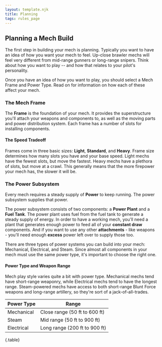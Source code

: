 ```yaml
---
layout: template.njk
title: Planning
tags: rules_page
---
```

## Planning a Mech Build
The first step in building your mech is planning. Typically you want to have an 
idea of how you want your mech to feel. Up-close brawler mechs will feel very 
different from mid-range gunners or long-range snipers. Think about how you want 
to play -- and how that relates to your pilot's personality.

Once you have an idea of how you want to play, you should select a Mech Frame and Power
Type. Read on for information on how each of these affect your mech.

### The Mech Frame
The **Frame** is the foundation of your mech. It provides the superstructure you'll attach
your weapons and components to, as well as the moving parts and power distribution system.
Each frame has a number of slots for installing components.

#### The Speed Tradeoff
Frames come in three basic sizes: **Light**, **Standard**, and **Heavy**. Frame size 
determines how many slots you have and your base speed. Light mechs have the fewest 
slots, but move the fastest. Heavy mechs have a plethora of slots, but move at a crawl. 
This generally means that the more firepower your mech has, the slower it will be. 

### The Power Subsystem
Every mech requires a steady supply of **Power** to keep running. The power subsystem 
supplies that power.

The power subsystem consists of two components: a **Power Plant** and a **Fuel Tank**. 
The power plant uses fuel from the fuel tank to generate a steady supply of energy. In 
order to have a working mech, you'll need a plant that generates enough power to feed all 
of your **constant draw** components. And if you want to use any other **attachments** - 
like weapons - you'll need enough **excess** power left over to supply those too.

There are three types of power systems you can build into your mech: Mechanical,
Electrical, and Steam. Since almost all components in your mech must use the same power
type, it's important to choose the right one.

#### Power Type and Weapon Range
Mech play style varies quite a bit with power type. Mechanical mechs tend have 
short-range weaponry, while Electrical mechs tend to have the longest range. Steam-powered
mechs have access to both short-range Blunt Force weapons and long-range artillery, so
they're sort of a jack-of-all-trades.

| Power Type  | Range                         |
| ----------- | ----------------------------- |
| Mechanical  | Close range (50 ft to 600 ft) |
| Steam       | Mid range (50 ft to 900 ft)   |
| Electrical  | Long range (200 ft to 900 ft) |
{.table}

<!-- TODO: Go over basic planning steps & link to selecting components page -->
